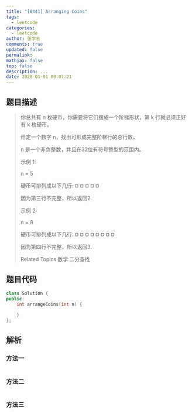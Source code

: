 ```yaml
---
title: "[0441] Arranging Coins"
tags:
  - leetcode
categories:
  - leetcode
author: 张学志
comments: true
updated: false
permalink:
mathjax: false
top: false
description: ...
date: 2020-01-01 00:07:21
---
```


## 题目描述

> 你总共有 n 枚硬币，你需要将它们摆成一个阶梯形状，第 k 行就必须正好有 k 枚硬币。 
> 
> 给定一个数字 n，找出可形成完整阶梯行的总行数。 
> 
> n 是一个非负整数，并且在32位有符号整型的范围内。 
> 
> 示例 1: 
> 
> 
> n = 5
> 
> 硬币可排列成以下几行:
> ¤
> ¤ ¤
> ¤ ¤
> 
> 因为第三行不完整，所以返回2.
> 
> 
> 示例 2: 
> 
> 
> n = 8
> 
> 硬币可排列成以下几行:
> ¤
> ¤ ¤
> ¤ ¤ ¤
> ¤ ¤
> 
> 因为第四行不完整，所以返回3.
> 
> Related Topics 数学 二分查找

## 题目代码

```cpp
class Solution {
public:
    int arrangeCoins(int n) {
        
    }
};
```

## 解析

### 方法一

```cpp

```

### 方法二

```cpp

```

### 方法三

```cpp

```

